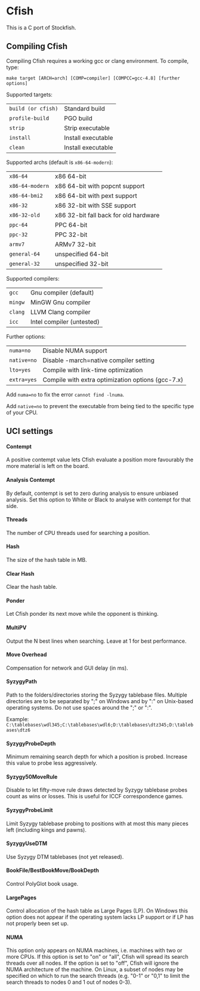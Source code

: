 # Cfish
This is a C port of Stockfish.

## Compiling Cfish
Compiling Cfish requires a working gcc or clang environment. To compile, type:

    make target [ARCH=arch] [COMP=compiler] [COMPCC=gcc-4.8] [further options]

Supported targets:

<table>
<tr><td><code>build (or cfish)</code></td><td>Standard build</td></tr>
<tr><td><code>profile-build</code></td><td>PGO build</td></tr>
<tr><td><code>strip</code></td><td>Strip executable</td></tr>
<tr><td><code>install</code></td><td>Install executable</td></tr>
<tr><td><code>clean</code></td><td>Install executable</td></tr>
</table>

Supported archs (default is `x86-64-modern`):

<table>
<tr><td><code>x86-64</code></td><td>x86 64-bit</td></tr>
<tr><td><code>x86-64-modern</code></td><td>x86 64-bit with popcnt support</td></tr>
<tr><td><code>x86-64-bmi2</code></td><td>x86 64-bit with pext support</td></tr>
<tr><td><code>x86-32</code></td><td>x86 32-bit with SSE support</td></tr>
<tr><td><code>x86-32-old</code></td><td>x86 32-bit fall back for old hardware</td></tr>
<tr><td><code>ppc-64</code></td><td>PPC 64-bit</td></tr>
<tr><td><code>ppc-32</code></td><td>PPC 32-bit</td></tr>
<tr><td><code>armv7</code></td><td>ARMv7 32-bit</td></tr>
<tr><td><code>general-64</code></td><td>unspecified 64-bit</td></tr>
<tr><td><code>general-32</code></td><td>unspecified 32-bit</td></tr>
</table>

Supported compilers:

<table>
<tr><td><code>gcc</code></td><td>Gnu compiler (default)</td></tr>
<tr><td><code>mingw</code></td><td>MinGW Gnu compiler</td></tr>
<tr><td><code>clang</code></td><td>LLVM Clang compiler</td></tr>
<tr><td><code>icc</code></td><td>Intel compiler (untested)</td></tr>
</table>

Further options:

<table>
<tr><td><code>numa=no</code></td><td>Disable NUMA support</td></tr>
<tr><td><code>native=no</code></td><td>Disable -march=native compiler setting</td></tr>
<tr><td><code>lto=yes</code></td><td>Compile with link-time optimization</td></tr>
<tr><td><code>extra=yes</code></td><td>Compile with extra optimization options (gcc-7.x)</td></tr>
</table>

Add `numa=no` to fix the error `cannot find -lnuma`.

Add `native=no` to prevent the executable from being tied to the specific type of your CPU.

## UCI settings

#### Contempt
A positive contempt value lets Cfish evaluate a position more favourably the more material is left on the board.

#### Analysis Contempt
By default, contempt is set to zero during analysis to ensure unbiased analysis. Set this option to White or Black to analyse with contempt for that side.

#### Threads
The number of CPU threads used for searching a position.

#### Hash
The size of the hash table in MB.

#### Clear Hash
Clear the hash table.

#### Ponder
Let Cfish ponder its next move while the opponent is thinking.

#### MultiPV
Output the N best lines when searching. Leave at 1 for best performance.

#### Move Overhead
Compensation for network and GUI delay (in ms).

#### SyzygyPath
Path to the folders/directories storing the Syzygy tablebase files. Multiple directories are to be separated by ";" on Windows and by ":" on Unix-based operating systems. Do not use spaces around the ";" or ":".

Example: `C:\tablebases\wdl345;C:\tablebases\wdl6;D:\tablebases\dtz345;D:\tablebases\dtz6`

#### SyzygyProbeDepth
Minimum remaining search depth for which a position is probed. Increase this value to probe less aggressively.

#### Syzygy50MoveRule
Disable to let fifty-move rule draws detected by Syzygy tablebase probes count as wins or losses. This is useful for ICCF correspondence games.

#### SyzygyProbeLimit
Limit Syzygy tablebase probing to positions with at most this many pieces left (including kings and pawns).

#### SyzygyUseDTM
Use Syzygy DTM tablebases (not yet released).

#### BookFile/BestBookMove/BookDepth
Control PolyGlot book usage.

#### LargePages
Control allocation of the hash table as Large Pages (LP). On Windows this option does not appear if the operating system lacks LP support or if LP has not properly been set up.

#### NUMA
This option only appears on NUMA machines, i.e. machines with two or more CPUs. If this option is set to "on" or "all", Cfish will spread its search threads over all nodes. If the option is set to "off", Cfish will ignore the NUMA architecture of the machine. On Linux, a subset of nodes may be specified on which to run the search threads (e.g. "0-1" or "0,1" to limit the search threads to nodes 0 and 1 out of nodes 0-3).
